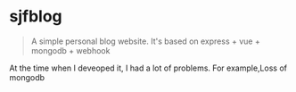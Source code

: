 # sjfblog

> A simple personal blog website. It's based on express + vue + mongodb + webhook

 At the time when I deveoped it, I had a lot of problems. For example,Loss of mongodb